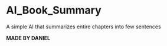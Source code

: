 # AI_Book_Summary
A simple AI that summarizes entire chapters into few sentences


**MADE BY DANIEL**